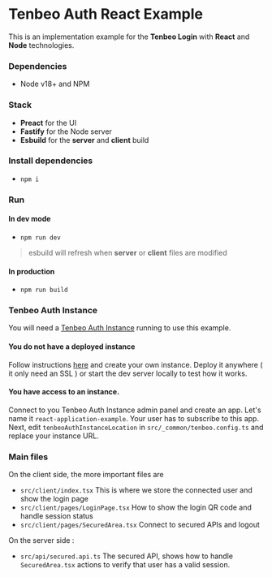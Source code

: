 

# Tenbeo Auth React Example

This is an implementation example for the **Tenbeo Login** with **React** and **Node** technologies.

### Dependencies

- Node v18+ and NPM

### Stack

- **Preact** for the UI
- **Fastify** for the Node server
- **Esbuild** for the **server** and **client** build

### Install dependencies

- `npm i`

### Run

#### In dev mode
- `npm run dev`

> esbuild will refresh when **server** or **client** files are modified


#### In production
- `npm run build`


### Tenbeo Auth Instance

You will need a [Tenbeo Auth Instance](https://github.com/Tenbeo/Tenbeo-Auth) running to use this example.

#### You do not have a deployed instance

Follow instructions [here](https://github.com/Tenbeo/Tenbeo-Auth) and create your own instance.
Deploy it anywhere ( it only need an SSL ) or start the dev server locally to test how it works.

#### You have access to an instance.

Connect to you Tenbeo Auth Instance admin panel and create an app. Let's name it `react-application-example`.
Your user has to subscribe to this app. 
Next, edit `tenbeoAuthInstanceLocation` in `src/_common/tenbeo.config.ts` and replace your instance URL. 

### Main files

On the client side, the more important files are 

- `src/client/index.tsx` This is where we store the connected user and show the login page
- `src/client/pages/LoginPage.tsx` How to show the login QR code and handle session status
- `src/client/pages/SecuredArea.tsx` Connect to secured APIs and logout

On the server side :

- `src/api/secured.api.ts` The secured API, shows how to handle `SecuredArea.tsx` actions to verify that user has a valid session.